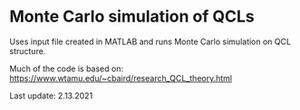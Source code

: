 # Monte Carlo simulation of QCLs


Uses input file created in MATLAB and runs Monte Carlo simulation on QCL structure.  

Much of the code is based on: https://www.wtamu.edu/~cbaird/research_QCL_theory.html

Last update: 2.13.2021
